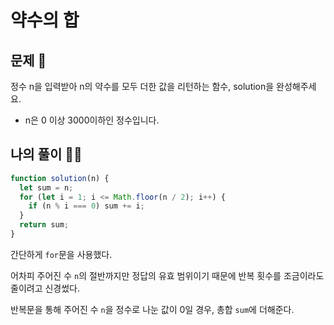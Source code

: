 # 약수의 합

## 문제 📖

정수 n을 입력받아 n의 약수를 모두 더한 값을 리턴하는 함수, solution을 완성해주세요.

- n은 0 이상 3000이하인 정수입니다.

## 나의 풀이 🙋‍♀️

```js
function solution(n) {
  let sum = n;
  for (let i = 1; i <= Math.floor(n / 2); i++) {
    if (n % i === 0) sum += i;
  }
  return sum;
}
```

간단하게 `for`문을 사용했다.

어차피 주어진 수 `n`의 절반까지만 정답의 유효 범위이기 때문에 반복 횟수를 조금이라도 줄이려고 신경썼다.

반복문을 통해 주어진 수 `n`을 정수로 나눈 값이 0일 경우, 총합 `sum`에 더해준다.
